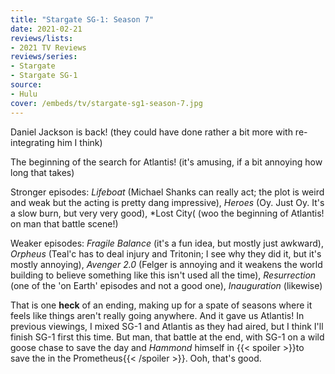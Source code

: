 ```yaml
---
title: "Stargate SG-1: Season 7"
date: 2021-02-21
reviews/lists:
- 2021 TV Reviews
reviews/series:
- Stargate
- Stargate SG-1
source:
- Hulu
cover: /embeds/tv/stargate-sg1-season-7.jpg
---
```

Daniel Jackson is back! (they could have done rather a bit more with re-integrating him I think)

The beginning of the search for Atlantis! (it's amusing, if a bit annoying how long that takes)

Stronger episodes: *Lifeboat* (Michael Shanks can really act; the plot is weird and weak but the acting is pretty dang impressive), *Heroes* (Oy. Just Oy. It's a slow burn, but very very good), *Lost City( (woo the beginning of Atlantis! on man that battle scene!)

Weaker episodes: *Fragile Balance* (it's a fun idea, but mostly just awkward), *Orpheus* (Teal'c has to deal injury and Tritonin; I see why they did it, but it's mostly annoying), *Avenger 2.0* (Felger is annoying and it weakens the world building to believe something like this isn't used all the time), *Resurrection* (one of the 'on Earth' episodes and not a good one), *Inauguration* (likewise)

That is one **heck** of an ending, making up for a spate of seasons where it feels like things aren't really going anywhere. And it gave us Atlantis! In previous viewings, I mixed SG-1 and Atlantis as they had aired, but I think I'll finish SG-1 first this time. But man, that battle at the end, with SG-1 on a wild goose chase to save the day and *Hammond* himself in {{< spoiler >}}to save the in the Prometheus{{< /spoiler >}}. Ooh, that's good. 